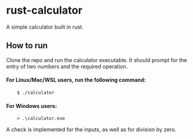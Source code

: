# rust-calculator

A simple calculator built in rust.

## How to run

Clone the repo and run the calculator executable. It should prompt for the entry of two numbers and the required operation.

#### For Linux/Mac/WSL users, run the following command:

        $ ./calculator
    
#### For Windows users:

        > .\calculator.exe
    
A check is implemented for the inputs, as well as for division by zero.
